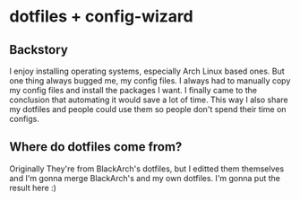 # dotfiles + config-wizard
## Backstory
I enjoy installing operating systems, especially Arch Linux based ones. But
one thing always bugged me, my config files. I always had to manually copy
my config files and install the packages I want. I finally came to the conclusion
that automating it would save a lot of time. This way I also share my dotfiles
and people could use them so people don't spend their time on configs.

## Where do dotfiles come from?
Originally They're from BlackArch's dotfiles, but I editted them themselves and
I'm gonna merge BlackArch's and my own dotfiles. I'm gonna put the result here :)
